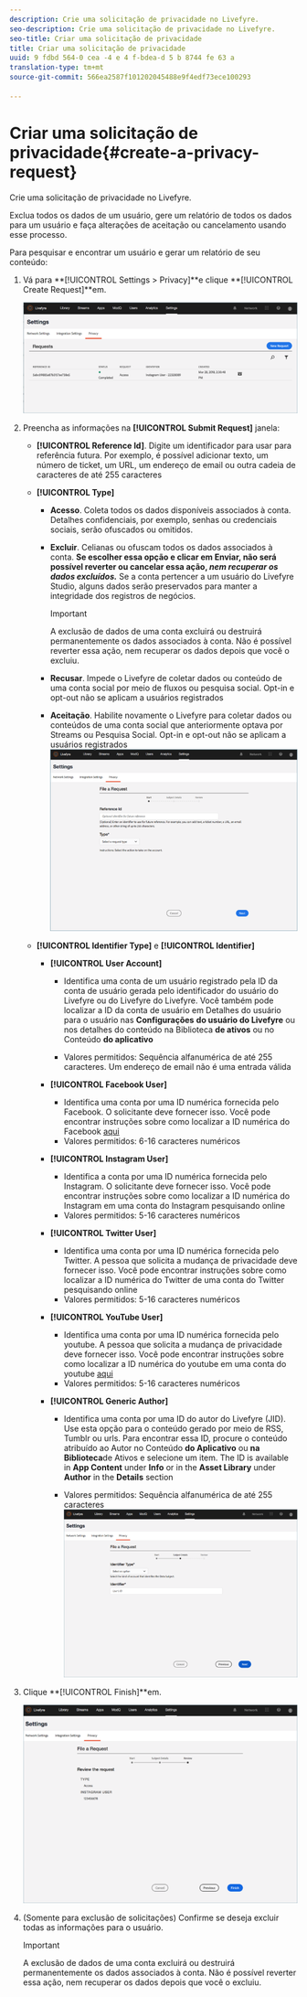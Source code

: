 ```yaml
---
description: Crie uma solicitação de privacidade no Livefyre.
seo-description: Crie uma solicitação de privacidade no Livefyre.
seo-title: Criar uma solicitação de privacidade
title: Criar uma solicitação de privacidade
uuid: 9 fdbd 564-0 cea -4 e 4 f-bdea-d 5 b 8744 fe 63 a
translation-type: tm+mt
source-git-commit: 566ea2587f101202045488e9f4edf73ece100293

---
```



# Criar uma solicitação de privacidade{#create-a-privacy-request}

Crie uma solicitação de privacidade no Livefyre.

Exclua todos os dados de um usuário, gere um relatório de todos os dados para um usuário e faça alterações de aceitação ou cancelamento usando esse processo.

Para pesquisar e encontrar um usuário e gerar um relatório de seu conteúdo:

1. Vá para **[!UICONTROL Settings > Privacy]**e clique **[!UICONTROL Create Request]**em.

   ![](assets/privacypage1.png)

1. Preencha as informações na **[!UICONTROL Submit Request]** janela:

   * **[!UICONTROL Reference Id]**. Digite um identificador para usar para referência futura. Por exemplo, é possível adicionar texto, um número de ticket, um URL, um endereço de email ou outra cadeia de caracteres de até 255 caracteres
   * **[!UICONTROL Type]**

      * **Acesso**. Coleta todos os dados disponíveis associados à conta. Detalhes confidenciais, por exemplo, senhas ou credenciais sociais, serão ofuscados ou omitidos.

      * **Excluir**. Celianas ou ofuscam todos os dados associados à conta. **Se escolher essa opção e clicar em Enviar, não será possível reverter ou cancelar essa ação, *nem recuperar os dados excluídos.*** Se a conta pertencer a um usuário do Livefyre Studio, alguns dados serão preservados para manter a integridade dos registros de negócios.

         >[!IMPORTANT]
         >
         >A exclusão de dados de uma conta excluirá ou destruirá permanentemente os dados associados à conta. Não é possível reverter essa ação, nem recuperar os dados depois que você o excluiu.

      * **Recusar**. Impede o Livefyre de coletar dados ou conteúdo de uma conta social por meio de fluxos ou pesquisa social. Opt-in e opt-out não se aplicam a usuários registrados
      * **Aceitação**. Habilite novamente o Livefyre para coletar dados ou conteúdos de uma conta social que anteriormente optava por Streams ou Pesquisa Social. Opt-in e opt-out não se aplicam a usuários registrados
      ![](assets/privacypage2.png)

   * **[!UICONTROL Identifier Type]** e **[!UICONTROL Identifier]**

      * **[!UICONTROL User Account]**

         * Identifica uma conta de um usuário registrado pela ID da conta de usuário gerada pelo identificador do usuário do Livefyre ou do Livefyre do Livefyre. Você também pode localizar a ID da conta de usuário em Detalhes do usuário para o usuário nas **Configurações** **do usuário do Livefyre** ou nos detalhes do conteúdo na Biblioteca **de ativos** ou no Conteúdo **do aplicativo**

         * Valores permitidos: Sequência alfanumérica de até 255 caracteres. Um endereço de email não é uma entrada válida
      * **[!UICONTROL Facebook User]**

         * Identifica uma conta por uma ID numérica fornecida pelo Facebook. O solicitante deve fornecer isso. Você pode encontrar instruções sobre como localizar a ID numérica do Facebook [aqui](https://www.facebook.com/help/1397933243846983?helpref=faq_content)
         * Valores permitidos: 6-16 caracteres numéricos
      * **[!UICONTROL Instagram User]**

         * Identifica a conta por uma ID numérica fornecida pelo Instagram. O solicitante deve fornecer isso. Você pode encontrar instruções sobre como localizar a ID numérica do Instagram em uma conta do Instagram pesquisando online
         * Valores permitidos: 5-16 caracteres numéricos
      * **[!UICONTROL Twitter User]**

         * Identifica uma conta por uma ID numérica fornecida pelo Twitter. A pessoa que solicita a mudança de privacidade deve fornecer isso. Você pode encontrar instruções sobre como localizar a ID numérica do Twitter de uma conta do Twitter pesquisando online
         * Valores permitidos: 5-16 caracteres numéricos
      * **[!UICONTROL YouTube User]**

         * Identifica uma conta por uma ID numérica fornecida pelo youtube. A pessoa que solicita a mudança de privacidade deve fornecer isso. Você pode encontrar instruções sobre como localizar a ID numérica do youtube em uma conta do youtube [aqui](https://support.google.com/youtube/answer/3250431?hl=en)
         * Valores permitidos: 5-16 caracteres numéricos
      * **[!UICONTROL Generic Author]**

         * Identifica uma conta por uma ID do autor do Livefyre (JID). Use esta opção para o conteúdo gerado por meio de RSS, Tumblr ou urls. Para encontrar essa ID, procure o conteúdo atribuído ao Autor no Conteúdo **do Aplicativo** ou **na Biblioteca**de Ativos e selecione um item. The ID is available in **App Content** under **Info** or in the **Asset Library** under **Author** in the **Details** section

         * Valores permitidos: Sequência alfanumérica de até 255 caracteres
         ![](assets/privacypage3.png)








1. Clique **[!UICONTROL Finish]**em.

   ![](assets/privacypage4.png)

1. (Somente para exclusão de solicitações) Confirme se deseja excluir todas as informações para o usuário.

   >[!IMPORTANT]
   >
   >A exclusão de dados de uma conta excluirá ou destruirá permanentemente os dados associados à conta. Não é possível reverter essa ação, nem recuperar os dados depois que você o excluiu.

